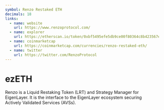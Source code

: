 ```yaml
---
symbol: Renzo Restaked ETH
decimals: 18
links:
  - name: website
    url: https://www.renzoprotocol.com/
  - name: explorer
    url: https://etherscan.io/token/0xbf5495efe5db9ce00f80364c8b423567e58d2110
  - name: coinmarketcap
    url: https://coinmarketcap.com/currencies/renzo-restaked-eth/
  - name: twitter
    url: https://twitter.com/RenzoProtocol
---
```


# ezETH

Renzo is a Liquid Restaking Token (LRT) and Strategy Manager for EigenLayer. It is the interface to the EigenLayer ecosystem securing Actively Validated Services (AVSs).
